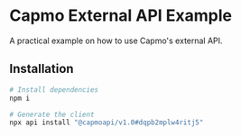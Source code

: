 # Capmo External API Example

A practical example on how to use Capmo's external API.

## Installation

```sh
# Install dependencies
npm i

# Generate the client
npx api install "@capmoapi/v1.0#dqpb2mplw4ritj5"
```
